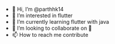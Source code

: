 - 👋 Hi, I’m @parthhk14
- 👀 I’m interested in flutter
- 🌱 I’m currently learning flutter with java
- 💞️ I’m looking to collaborate on 🤔
- 📫 How to reach me contribute 

<!---
parthhk14/parthhk14 is a ✨ special ✨ repository because its `README.md` (this file) appears on your GitHub profile.
You can click the Preview link to take a look at your changes.
--->
